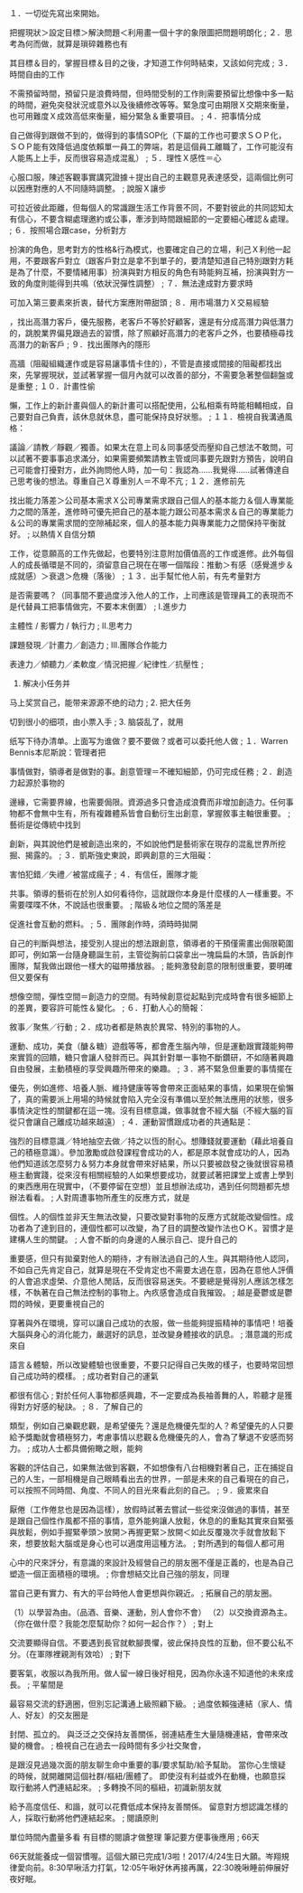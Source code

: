 １．一切從先寫出來開始。

把握現狀＞設定目標＞解決問題＜利用畫一個十字的象限圖把問題明朗化
;
２．思考為何而做，就算是瑣碎雜務也有

其目標＆目的，掌握目標＆目的之後，才知道工作何時結束，又該如何完成
;
３．時間自由的工作

不需預留時間，預留只是浪費時間，但時間受制的工作則需要預留比想像中多一點的時間，避免突發狀況或意外以及後續修改等等。緊急度可由期限Ｘ交期來衡量，也可用難度Ｘ成效高低來衡量，細分緊急＆重要項目。
;
４．把事情分成

自己做得到跟做不到的，做得到的事情SOP化（下屬的工作也可要求ＳＯＰ化，ＳＯＰ能有效降低過度依賴單一員工的弊端，若是這個員工離職了，工作可能沒有人能馬上上手，反而很容易造成混亂）
;
５．理性Ｘ感性＝心

心服口服，陳述客觀事實講究證據＋提出自己的主觀意見表達感受，這兩個比例可以因應對應的人不同隨時調整。
;
說服Ｘ讓步

可拉近彼此距離，但每個人的常識跟生活工作背景不同，不要對彼此的共同認知太有信心，不要含糊處理邀約或公事，牽涉到時間跟細節的一定要細心確認＆處理。
;
６．按照場合跟case，分析對方

扮演的角色，思考對方的性格&行為模式，也要確定自己的立場，利己Ｘ利他一起用，不要跟客戶對立（跟客戶對立是拿不到單子的，要清楚知道自己特別跟對方耗是為了什麼，不要情緒用事）扮演與對方相反的角色有時能夠互補，扮演與對方一致的角度則能得到共鳴（依狀況彈性調整）
;
７．無法達成對方要求時

可加入第三要素來折衷，替代方案應附帶甜頭
;
８．用市場潛力Ｘ交易經驗

，找出高潛力客戶，優先服務，老客戶不等於好顧客，還是有分成高潛力與低潛力的，跳脫業界偏見跟過去的習慣，除了照顧好高潛力的老客戶之外，也要積極尋找高潛力的新客戶
;
９．找出團隊內的隱形

高牆（阻礙組織運作或是容易讓事情卡住的），不管是直接或間接的阻礙都找出來，先掌握現狀，並試著掌握一個月內就可以改善的部分，不需要急著整個翻盤或是重整
;
１０．計畫性偷

懶，工作上的新計畫與個人的新計畫可以搭配使用，公私相乘有時能相輔相成，自己要對自己負責，該休息就休息，盡可能保持良好狀態。
;
１１．檢視自我溝通風格：

議論／請教／靜觀／獨善。如果太在意上司＆同事感受而壓抑自己想法不敢問，可以試著不要事事追求滿分，如果需要頻繁請教主管或同事要先跟對方預告，說明自己可能會打擾對方，此外詢問他人時，加一句：我認為......我覺得......試著傳達自己思考後的想法。尊重自己Ｘ尊重別人＝不卑不亢
;
１２．進修前先

找出能力落差＞公司基本需求Ｘ公司專業需求跟自己個人的基本能力＆個人專業能力之間的落差，進修時可優先把自己的基本能力跟公司基本需求＆自己的專業能力＆公司的專業需求間的空隙補起來，個人的基本能力與專業能力之間保持平衡就好。
;
以熱情Ｘ自信分類

工作，從意願高的工作先做起，也要特別注意附加價值高的工作或進修。此外每個人的成長循環是不同的，須留意自己現在在哪一個階段：推動＞有感（感覺進步＆成就感）＞衰退＞危機（落後）
;
１３．出手幫忙他人前，有先考量對方

是否需要嗎？（同事間不要過度涉入他人的工作，上司應該是管理員工的表現而不是代替員工把事情做完，不要本末倒置）
;
I.進步力

主體性 / 影響力 / 執行力
;
II.思考力

課題發現／計畫力／創造力
;
III.團隊合作能力

表達力／傾聽力／柔軟度／情況把握／紀律性／抗壓性
;
1. 解决小任务并

马上奖赏自己，能带来源源不绝的动力
;
2. 把大任务

切到很小的细项，由小票入手
;
3. 脑袋乱了，就用

纸写下待办清单。上面写为谁做？要不要做？或者可以委托他人做
;
１．Warren Bennis本尼斯說：管理者把

事情做對，領導者是做對的事。創意管理＝不確知細節，仍可完成任務
;
２．創造力起源於事物的

邊緣，它需要界線，也需要侷限。資源過多只會造成浪費而非增加創造力。任何事物都不會無中生有，所有複雜體系皆會自動衍生出創意，掌握敘事主軸很重要。
;
藝術是從傳統中找到

創新，與其說他們是被創造出來的，不如說他們是藝術家在現存的混亂世界所挖掘、揭露的。
;
３．凱斯強史東說，即興創意的三大阻礙：

害怕犯錯／失禮／被當成瘋子
;
４．有信任，團隊才能

共事。領導的藝術在於別人如何看待你，這就跟你本身是什麼樣的人一樣重要。不需要喋喋不休，不說話也很重要。
;
階級＆地位之間的落差是

促進社會互動的燃料。
;
５．團隊創作時，須時時拋開

自己的判斷與想法，接受別人提出的想法跟創意，領導者的干預僅需畫出侷限範圍即可，例如第一台隨身聽誕生前，主管從胸前口袋拿出一塊扁扁的木頭，告訴創作團隊，幫我做出跟他一樣大的磁帶播放器。
;
能夠激發創意的限制很重要，要明確但又要保有

想像空間，彈性空間＝創造力的空間。有時候創意從起點到完成時會有很多細節上的差異，要容許可能性＆變化。
;
６．打動人心的簡報：

敘事／聚焦／行動
;
２．成功者都是熱衷於異常、特別的事物的人。

運動、成功，美食（醣＆糖）遊戲等等，都會產生腦內啡，但是運動跟實踐能夠帶來實質的回饋，糖只會讓人發胖而已。與其針對單一事物不斷鑽研，不如隨著興趣自由發展，主動積極的享受興趣所帶來的樂趣。
;
３．將不緊急但重要的事情擺在

優先，例如進修、培養人脈、維持健康等等會帶來正面結果的事情，如果現在偷懶了，真的需要派上用場的時候就會陷入完全沒有準備以至於無法應用的狀態，很多事情決定性的關鍵都在這一塊。沒有目標意識，做事就會不經大腦（不經大腦的盲從只會讓自己離成功越來越遠）
;
４．運動習慣跟成功者的共通點是：

強烈的目標意識／特地抽空去做／持之以恆的耐心。想賺錢就要運動（藉此培養自己的積極意識）。參加激勵或啟發課程會成功的人，都是原本就會成功的人，因為他們知道該怎麼努力＆努力本身就會帶來好結果，所以只要被啟發之後就很容易積極主動實踐，從來沒有相關經驗的人如果想要成功，就要試著把課堂上或書上學到的東西應用在現實中，（不要停留在空想）並且想辦法成功，遇到任何問題都先想辦法看看。
;
人對周遭事物所產生的反應方式，就是

個性。人的個性並非天生無法改變，只要改變對事物的反應方式就能改變個性。成功者為了達到目的，連個性都可以改變，為了目的調整改變作法也ＯＫ。習慣才是建構人生的關鍵。
;
人會不斷的向身邊的人展示自己、提升自己的

重要感，但只有拋棄對他人的期待，才有辦法過自己的人生。與其期待他人認同，不如自己先肯定自己，就算是現在不受肯定也不需要太過在意，因為在意他人評價的人會追求虛榮、介意他人閒話，反而很容易迷失。不要總是覺得別人應該怎樣怎樣，不執著在自己無法控制的事物上。內疚感會造成自我摧毀。
;
越是憂鬱或是鬱悶的時候，更要重視自己的

穿著與外在環境，穿可以讓自己成功的衣服，做一些能夠提振精神的事情吧！培養大腦與身心的消化能力，嚴選好的訊息，並改變身體接收的訊息。
;
潛意識的形成來自

語言＆體驗，所以改變體驗也很重要，不要只記得自己失敗的樣子，也要時常回想自己成功時的模樣。
;
成功者對自己的運氣

都很有信心
;
對於任何人事物都感興趣，不一定要成為長袖善舞的人，聆聽才是獲得對方好感的秘訣。
;
８．了解自己的

類型，例如自己樂觀悲觀，是希望優先？還是危機優先型的人？希望優先的人只要給予獎勵就會積極努力，考慮事情以悲觀＆危機優先的人，會為了擊退不安感而努力。
;
成功人士都具備俯瞰之眼，能夠

客觀的評估自己，如果無法做到客觀，不如想像有八台相機對著自己，正在捕捉自己的人生，一部相機是自己眼睛看出去的世界，一部是未來的自己看現在的自己，可以按照不同時間、角度、不同人的目光來看此刻的自己。
;
９．疲累來自

厭倦（工作倦怠也是因為這樣），放假時試著去嘗試一些從來沒做過的事情，甚至是跟自己個性作風都不搭的事情，意外能夠讓人放鬆，休息的的重點其實來自緊張與放鬆，例如手握緊拳頭＞放開＞再握更緊＞放開＜如此反覆幾次手就會放鬆下來，想要放鬆大腦或是身心也可以適度用這種方法。
;
對所遇到的每個人都可用

心中的尺來評分，有意識的來設計及經營自己的朋友圈不僅是正義的，也是為自己塑造一個正面積極的環境。
;
你會想結交比自己強的朋友，同理

當自己更有實力、有大的平台時他人會更想與你親近。
;
拓展自己的朋友圈。

（1）以學習為由。（品酒、音樂、運動，別人會你不會）
（2）以交換資源為主。（你在做什麼？我能怎麼幫助你？如何一起合作？）
;
對上

交流要顯得自信。不要遇到長官就軟腳畏懼，彼此保持良性的互動，但不要公私不分。（在軍隊裡親測有效哈）
;
對下

要客氣，收服以為我所用。做人留一線日後好相見，因為你永遠不知道他的未來成長。
;
平輩間是

最容易交流的舒適圈，但別忘記溝通上級照顧下級。
;
過度依賴強連結（家人、情人、好友）的交友圈是

封閉、孤立的。
與泛泛之交保持友善關係，弱連結產生大量隨機連結，會帶來改變的機會。
;
檢視自己在過去一段時間有多少社交聚會，

是跟沒見過幾次面的朋友聊生命中重要的事/要求幫助/給予幫助。
當你心生懷疑的時候，就開離開這個社群/樞紐/團體了。
即使沒有利益或外在動機，也願意採取行動將人們連結起來。
;
多轉換不同的樞紐，初識新朋友就

給予高度信任、和諧，就可以花費低成本保持友善關係。
留意對方想認識怎樣的人，採取行動將他們連結起來。
;
閱讀原則

單位時間內盡量多看
有目標的閱讀才做整理
筆記要方便事後應用
;
66天

66天就能養成一個習慣喔。這個大願已完成1/3啦！2017/4/24生日大願。岑翔規律愛向前。8:30早啾活力打氣，12:05午啾好休再接再厲，22:30晚啾睡前伸展好夜好眠。
